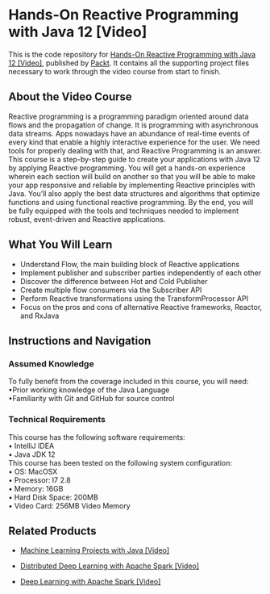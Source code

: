 


# Hands-On Reactive Programming with Java 12 [Video]
This is the code repository for [Hands-On Reactive Programming with Java 12 [Video]](https://www.packtpub.com/application-development/hands-reactive-programming-java-12-video?utm_source=github&utm_medium=repository&utm_campaign=9781789808773), published by [Packt](https://www.packtpub.com/?utm_source=github). It contains all the supporting project files necessary to work through the video course from start to finish.
## About the Video Course
Reactive programming is a programming paradigm oriented around data flows and the propagation of change. It is programming with asynchronous data streams. Apps nowadays have an abundance of real-time events of every kind that enable a highly interactive experience for the user. We need tools for properly dealing with that, and Reactive Programming is an answer.
This course is a step-by-step guide to create your applications with Java 12 by applying Reactive programming. You will get a hands-on experience wherein each section will build on another so that you will be able to make your app responsive and reliable by implementing Reactive principles with Java. You’ll also apply the best data structures and algorithms that optimize functions and using functional reactive programming.
By the end, you will be fully equipped with the tools and techniques needed to implement robust, event-driven and Reactive applications.



<H2>What You Will Learn</H2>
<DIV class=book-info-will-learn-text>
<UL>
<LI>Understand Flow, the main building block of Reactive applications 
<LI>Implement publisher and subscriber parties independently of each other 
<LI>Discover the difference between Hot and Cold Publisher 
<LI>Create multiple flow consumers via the Subscriber API 
<LI>Perform Reactive transformations using the TransformProcessor API 
<LI>Focus on the pros and cons of alternative Reactive frameworks, Reactor, and RxJava </LI></UL></DIV>

## Instructions and Navigation
### Assumed Knowledge<br/>
To fully benefit from the coverage included in this course, you will need:<br/>
•Prior working knowledge of the Java  Language<br/>
•Familiarity with Git and GitHub for source control<br/>

### Technical Requirements

This course has the following software requirements:<br/>
	•	IntelliJ IDEA<br/>
	•	Java JDK 12<br/>
This course has been tested on the following system configuration:<br/>
	•	OS: MacOSX <br/>
	•	Processor: I7 2.8<br/>
	•	Memory: 16GB<br/>
	•	Hard Disk Space: 200MB<br/>
	•	Video Card: 256MB Video Memory<br/>



## Related Products
* [Machine Learning Projects with Java [Video]](https://www.packtpub.com/big-data-and-business-intelligence/machine-learning-projects-java-video?utm_source=github&utm_medium=repository&utm_campaign=9781789612455)

* [Distributed Deep Learning with Apache Spark [Video]](https://www.packtpub.com/big-data-and-business-intelligence/distributed-deep-learning-apache-spark-video?utm_source=github&utm_medium=repository&utm_campaign=9781838553838)

* [Deep Learning with Apache Spark [Video]](https://www.packtpub.com/big-data-and-business-intelligence/deep-learning-apache-spark-video?utm_source=github&utm_medium=repository&utm_campaign=9781787286689)

